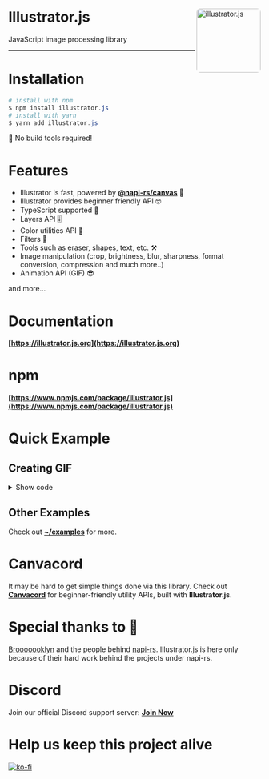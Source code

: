 <div align="left">
    <img src="https://raw.githubusercontent.com/DevAndromeda/illustrator.js/06de5d9cb50f8e4caf76fd20bb16cefc3fdef396/assets/logo.png" alt="illustrator.js" height="128" width="128" style="border-radius:7px;" align="right" />
    <div align="left">
         <h1>Illustrator.js</h1>
         <p>JavaScript image processing library</p>
    </div>
</div>

-----------------------

# Installation

```powershell
# install with npm
$ npm install illustrator.js
# install with yarn
$ yarn add illustrator.js
```

🎉 No build tools required!

# Features

* Illustrator is fast, powered by **[@napi-rs/canvas](https://github.com/Brooooooklyn/canvas)** 🚀
* Illustrator provides beginner friendly API 🤓
* TypeScript supported 💪
* Layers API 🎚️
* Color utilities API 🎨
* Filters 📸
* Tools such as eraser, shapes, text, etc. ⚒️
* Image manipulation (crop, brightness, blur, sharpness, format conversion, compression and much more..)
* Animation API (GIF) 😎

and more...

# Documentation

**[https://illustrator.js.org](https://illustrator.js.org)**

# npm

**[https://www.npmjs.com/package/illustrator.js](https://www.npmjs.com/package/illustrator.js)**

# Quick Example

## Creating GIF

<details>
<summary>Show code</summary>

```js
// import
import { Illustrator } from "illustrator.js";
import fs from "fs";

// create illustrator instance
const illustrator = new Illustrator(512, 512);

// colors array
const colors = ["#FFFFFF", "#FF0000", "#FFFF00", "#FF00FF", "#00FF00", "#0000FF"];

// for a color in colors array, create new layer and fill the layer with that color
for (const color of colors) {
    // create new layer
    const layer = illustrator.layers.createLayer({
        name: color
    });
    // create background color tool
    const bgTool = layer.tools.get("BackgroundColorTool");
    // set fill color
    bgTool.setFillColor(color);
    // fill background
    bgTool.fill(0, 0, illustrator.width, illustrator.height);
    // render this tool to the layer
    bgTool.render();
}

// get animation api
const animation = illustrator.animation;
// get all layers and transform to animation frame
const layers = illustrator.layers.getAllLayers().map(m => ({
    duration: 500,
    frame: m.layer
}));
// animation config, set repeat to infinite (or 0) and add our layers to frames
animation.setRepeat(0).addFrames(layers);

// render the frames
const output = await animation.createAnimation();
// write the output file
output.pipe(fs.createWriteStream("./animation.gif"));
```

#### Output Preview

<img src="https://raw.githubusercontent.com/DevAndromeda/illustrator.js/main/examples/gif/animation.gif" alt="gif-example" height="128" width="128" />
</details>

## Other Examples

Check out **[~/examples](https://github.com/DevAndromeda/illustrator.js/tree/main/examples)** for more.

# Canvacord

It may be hard to get simple things done via this library.
Check out **[Canvacord](https://github.com/CesiumLabs/canvacord)** for beginner-friendly utility APIs, built with **Illustrator.js**.

# Special thanks to 💖
[Brooooooklyn](https://github.com/Brooooooklyn) and the people behind [napi-rs](https://github.com/napi-rs). Illustrator.js is here only because of their hard work behind the projects under napi-rs.

# Discord

Join our official Discord support server: **[Join Now](https://discord.gg/uqB8kxh)**

# Help us keep this project alive

[![ko-fi](https://ko-fi.com/img/githubbutton_sm.svg)](https://ko-fi.com/G2G05KFHP)